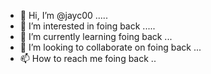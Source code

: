 - 👋 Hi, I’m @jayc00 .....
- 👀 I’m interested in foing back .....
- 🌱 I’m currently learning foing back ...
- 💞️ I’m looking to collaborate on foing back ...
- 📫 How to reach me foing back ..

<!---
jayc00/jayc00 is a ✨ special ✨ repository because its `README.md` (this file) appears on your GitHub profile.
You can click the Preview link to take a look at your changes.
--->
